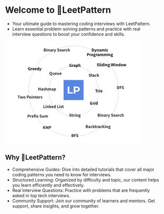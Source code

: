 # Welcome to 🚀LeetPattern

- Your ultimate guide to mastering coding interviews with LeetPattern.
- Learn essential problem-solving patterns and practice with real interview questions to boost your confidence and skills.

![LeetPattern](imgs/leetpattern.jpg)

## Why 🚀LeetPattern?

- Comprehensive Guides: Dive into detailed tutorials that cover all major coding patterns you need to know for interviews.
- Structured Learning: Organized by difficulty and topic, our content helps you learn efficiently and effectively.
- Real Interview Questions: Practice with problems that are frequently asked in top tech interviews.
- Community Support: Join our community of learners and mentors. Get support, share insights, and grow together.
